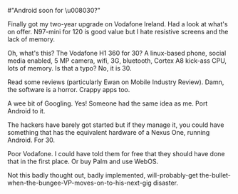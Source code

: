 #"Android soon for \u008030?"


 Finally got my two-year upgrade on Vodafone Ireland. Had a look at what&#39;s on offer. N97-mini for 120 is good value but I hate resistive screens and the lack of memory.<p />Oh, what&#39;s this? The Vodafone H1 360 for 30? A linux-based phone, social media enabled, 5 MP camera, wifi, 3G, bluetooth, Cortex A8 kick-ass CPU, lots of memory. Is that a typo? No, it is 30.<p /> Read some reviews (particularly Ewan on Mobile Industry Review). Damn, the software is a horror. Crappy apps too.<p />A wee bit of Googling. Yes! Someone had the same idea as me. Port Android to it.<p />The hackers have barely got started but if they manage it, you could have something that has the equivalent hardware of a Nexus One, running Android. For 30.<p /> Poor Vodafone. I could have told them for free that they should have done that in the first place. Or buy Palm and use WebOS. <p />Not this badly thought out, badly implemented, will-probably-get the-bullet-when-the-bungee-VP-moves-on-to-his-next-gig disaster.
 